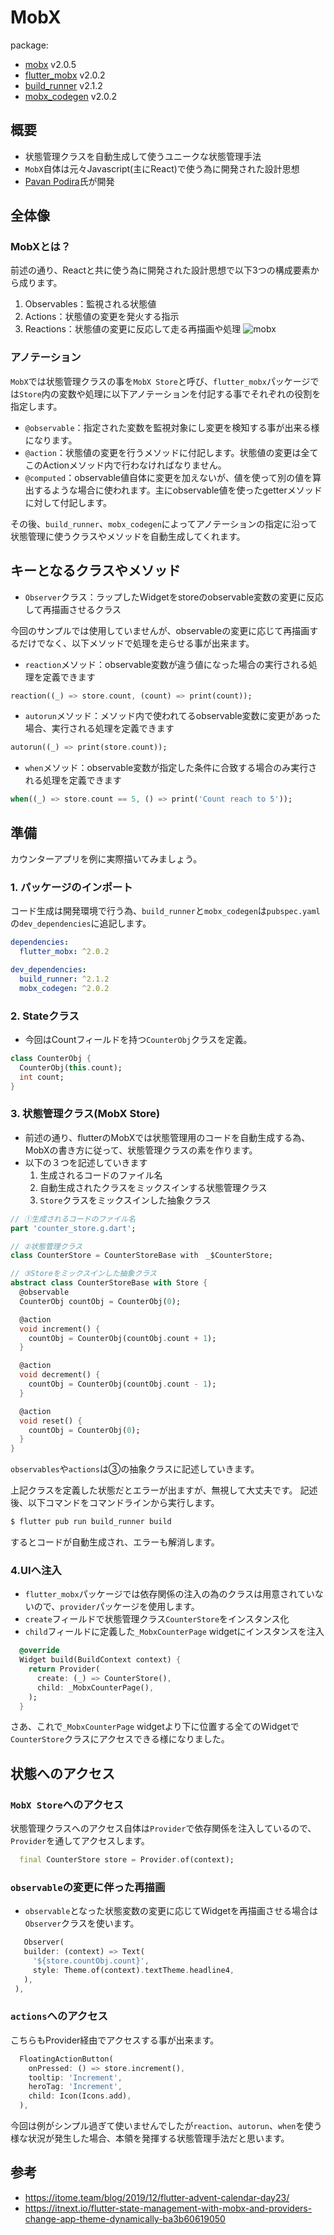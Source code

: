 # MobX
package: 
- [mobx](https://pub.dev/packages/mobx) v2.0.5
- [flutter_mobx](https://pub.dev/packages/flutter_mobx) v2.0.2
- [build_runner](https://pub.dev/packages/build_runner) v2.1.2
- [mobx_codegen](https://pub.dev/packages/mobx_codegen) v2.0.2

## 概要
- 状態管理クラスを自動生成して使うユニークな状態管理手法
- `MobX`自体は元々Javascript(主にReact)で使う為に開発された設計思想
- [Pavan Podira](https://github.com/pavanpodila)氏が開発

## 全体像
### MobXとは？
前述の通り、Reactと共に使う為に開発された設計思想で以下3つの構成要素から成ります。
1. Observables：監視される状態値
2. Actions：状態値の変更を発火する指示
3. Reactions：状態値の変更に反応して走る再描画や処理
![mobx](https://user-images.githubusercontent.com/44666053/135720242-0a8ea753-2db6-4b88-9ba8-c7c2865bef0f.png)

### アノテーション
`MobX`では状態管理クラスの事を`MobX Store`と呼び、`flutter_mobx`パッケージでは`Store`内の変数や処理に以下アノテーションを付記する事でそれぞれの役割を指定します。

- `@observable`：指定された変数を監視対象にし変更を検知する事が出来る様になります。
- `@action`：状態値の変更を行うメソッドに付記します。状態値の変更は全てこのActionメソッド内で行わなければなりません。
- `@computed`：observable値自体に変更を加えないが、値を使って別の値を算出するような場合に使われます。主にobservable値を使ったgetterメソッドに対して付記します。


その後、`build_runner`、`mobx_codegen`によってアノテーションの指定に沿って状態管理に使うクラスやメソッドを自動生成してくれます。

## キーとなるクラスやメソッド

- `Observer`クラス：ラップしたWidgetをstoreのobservable変数の変更に反応して再描画させるクラス

今回のサンプルでは使用していませんが、observableの変更に応じて再描画するだけでなく、以下メソッドで処理を走らせる事が出来ます。
- `reaction`メソッド：observable変数が違う値になった場合の実行される処理を定義できます
```dart
reaction((_) => store.count, (count) => print(count));
```
- `autorun`メソッド：メソッド内で使われてるobservable変数に変更があった場合、実行される処理を定義できます
```dart
autorun((_) => print(store.count));
```
- `when`メソッド：observable変数が指定した条件に合致する場合のみ実行される処理を定義できます
```dart
when((_) => store.count == 5, () => print('Count reach to 5'));
```

## 準備
カウンターアプリを例に実際描いてみましょう。
### 1. パッケージのインポート
コード生成は開発環境で行う為、`build_runner`と`mobx_codegen`は`pubspec.yaml`の`dev_dependencies`に追記します。
```yaml
dependencies:
  flutter_mobx: ^2.0.2

dev_dependencies:
  build_runner: ^2.1.2
  mobx_codegen: ^2.0.2
```
### 2. Stateクラス
- 今回はCountフィールドを持つ`CounterObj`クラスを定義。

```dart
class CounterObj {
  CounterObj(this.count);
  int count;
}
```

### 3. 状態管理クラス(MobX Store)
- 前述の通り、flutterのMobXでは状態管理用のコードを自動生成する為、MobXの書き方に従って、状態管理クラスの素を作ります。
- 以下の３つを記述していきます
  1.  生成されるコードのファイル名
  2.  自動生成されたクラスをミックスインする状態管理クラス 
  3.  `Store`クラスをミックスインした抽象クラス

```dart
// ①生成されるコードのファイル名
part 'counter_store.g.dart'; 

// ②状態管理クラス
class CounterStore = CounterStoreBase with　_$CounterStore; 

// ③Storeをミックスインした抽象クラス
abstract class CounterStoreBase with Store { 
  @observable
  CounterObj countObj = CounterObj(0);

  @action
  void increment() {
    countObj = CounterObj(countObj.count + 1);
  }

  @action
  void decrement() {
    countObj = CounterObj(countObj.count - 1);
  }

  @action
  void reset() {
    countObj = CounterObj(0);
  }
}

```
`observables`や`actions`は③の抽象クラスに記述していきます。

上記クラスを定義した状態だとエラーが出ますが、無視して大丈夫です。
記述後、以下コマンドをコマンドラインから実行します。
```zsh
$ flutter pub run build_runner build
```
するとコードが自動生成され、エラーも解消します。

### 4.UIへ注入
- `flutter_mobx`パッケージでは依存関係の注入の為のクラスは用意されていないので、`provider`パッケージを使用します。
- `create`フィールドで状態管理クラス`CounterStore`をインスタンス化
- `child`フィールドに定義した`_MobxCounterPage` widgetにインスタンスを注入

```dart
  @override
  Widget build(BuildContext context) {
    return Provider(
      create: (_) => CounterStore(),
      child: _MobxCounterPage(),
    );
  }
```
さあ、これで`_MobxCounterPage` widgetより下に位置する全てのWidgetで`CounterStore`クラスにアクセスできる様になりました。

## 状態へのアクセス
### `MobX Store`へのアクセス
状態管理クラスへのアクセス自体は`Provider`で依存関係を注入しているので、`Provider`を通してアクセスします。

```dart
  final CounterStore store = Provider.of(context);
```
### `observable`の変更に伴った再描画
- `observable`となった状態変数の変更に応じてWidgetを再描画させる場合は`Observer`クラスを使います。

 ```dart
    Observer(
    builder: (context) => Text(
      '${store.countObj.count}',
      style: Theme.of(context).textTheme.headline4,
    ),
  ),
 ```

### `actions`へのアクセス
こちらもProvider経由でアクセスする事が出来ます。
```dart
  FloatingActionButton(
    onPressed: () => store.increment(),
    tooltip: 'Increment',
    heroTag: 'Increment',
    child: Icon(Icons.add),
  ),
```

今回は例がシンプル過ぎて使いませんでしたが`reaction`、`autorun`、`when`を使う様な状況が発生した場合、本領を発揮する状態管理手法だと思います。

## 参考
- https://itome.team/blog/2019/12/flutter-advent-calendar-day23/
- https://itnext.io/flutter-state-management-with-mobx-and-providers-change-app-theme-dynamically-ba3b60619050
